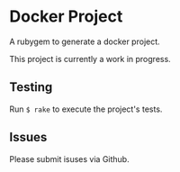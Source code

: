 # Docker Project 
A rubygem to generate a docker project.

This project is currently a work in progress.

## Testing

Run `$ rake` to execute the project's tests.

## Issues

Please submit isuses via Github.
